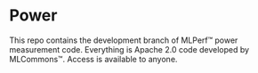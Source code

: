 # Power

This repo contains the development branch of MLPerf™ power measurement code. Everything is Apache 2.0 code developed by MLCommons™. Access is available to anyone.
